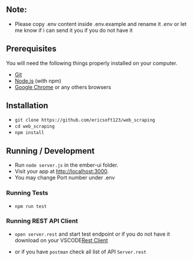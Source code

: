 ## Note:

* Please copy .env content inside .env.example and rename it .env or let me know if i can send it you if you do not have it  


## Prerequisites

You will need the following things properly installed on your computer.

* [Git](https://git-scm.com/)
* [Node.js](https://nodejs.org/) (with npm)
* [Google Chrome](https://google.com/chrome/) or any others browsers

## Installation

* `git clone https://github.com/ericsoft123/web_scraping`
* `cd web_scraping`
* `npm install`

## Running / Development

* Run `node server.js` in the ember-ui folder.
* Visit your app at [http://localhost:3000](http://localhost:3000).
* You may change Port number under .env 


### Running Tests 

* `npm run test`


### Running REST API Client

* `open server.rest` and start test endpoint or if you do not have it download on your VSCODE[Rest Client](https://marketplace.visualstudio.com/items?itemName=humao.rest-client)

* or if you have `postman` check all list of API `Server.rest`




